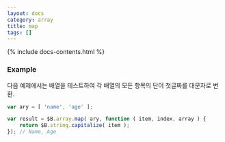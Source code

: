 ```yaml
---
layout: docs
category: array
title: map
tags: []
---
```


{% include docs-contents.html %}

### Example
다음 예제에서는 배열을 테스트하여 각 배열의 모든 항목의 단어 첫글짜를 대문자로 변환.
```js
var ary = [ 'name', 'age' ];

var result = $B.array.map( ary, function ( item, index, array ) {
    return $B.string.capitalize( item );
}); // Name, Age
```